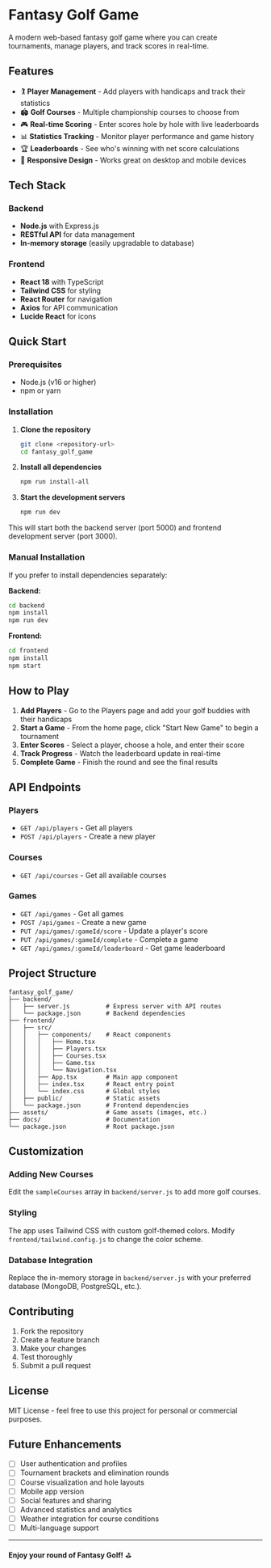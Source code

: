 # Fantasy Golf Game

A modern web-based fantasy golf game where you can create tournaments, manage players, and track scores in real-time.

## Features

- 🏌️ **Player Management** - Add players with handicaps and track their statistics
- 🏟️ **Golf Courses** - Multiple championship courses to choose from
- 🎮 **Real-time Scoring** - Enter scores hole by hole with live leaderboards
- 📊 **Statistics Tracking** - Monitor player performance and game history
- 🏆 **Leaderboards** - See who's winning with net score calculations
- 📱 **Responsive Design** - Works great on desktop and mobile devices

## Tech Stack

### Backend
- **Node.js** with Express.js
- **RESTful API** for data management
- **In-memory storage** (easily upgradable to database)

### Frontend
- **React 18** with TypeScript
- **Tailwind CSS** for styling
- **React Router** for navigation
- **Axios** for API communication
- **Lucide React** for icons

## Quick Start

### Prerequisites
- Node.js (v16 or higher)
- npm or yarn

### Installation

1. **Clone the repository**
   ```bash
   git clone <repository-url>
   cd fantasy_golf_game
   ```

2. **Install all dependencies**
   ```bash
   npm run install-all
   ```

3. **Start the development servers**
   ```bash
   npm run dev
   ```

This will start both the backend server (port 5000) and frontend development server (port 3000).

### Manual Installation

If you prefer to install dependencies separately:

**Backend:**
```bash
cd backend
npm install
npm run dev
```

**Frontend:**
```bash
cd frontend
npm install
npm start
```

## How to Play

1. **Add Players** - Go to the Players page and add your golf buddies with their handicaps
2. **Start a Game** - From the home page, click "Start New Game" to begin a tournament
3. **Enter Scores** - Select a player, choose a hole, and enter their score
4. **Track Progress** - Watch the leaderboard update in real-time
5. **Complete Game** - Finish the round and see the final results

## API Endpoints

### Players
- `GET /api/players` - Get all players
- `POST /api/players` - Create a new player

### Courses
- `GET /api/courses` - Get all available courses

### Games
- `GET /api/games` - Get all games
- `POST /api/games` - Create a new game
- `PUT /api/games/:gameId/score` - Update a player's score
- `PUT /api/games/:gameId/complete` - Complete a game
- `GET /api/games/:gameId/leaderboard` - Get game leaderboard

## Project Structure

```
fantasy_golf_game/
├── backend/
│   ├── server.js          # Express server with API routes
│   └── package.json       # Backend dependencies
├── frontend/
│   ├── src/
│   │   ├── components/    # React components
│   │   │   ├── Home.tsx
│   │   │   ├── Players.tsx
│   │   │   ├── Courses.tsx
│   │   │   ├── Game.tsx
│   │   │   └── Navigation.tsx
│   │   ├── App.tsx        # Main app component
│   │   ├── index.tsx      # React entry point
│   │   └── index.css      # Global styles
│   ├── public/            # Static assets
│   └── package.json       # Frontend dependencies
├── assets/                # Game assets (images, etc.)
├── docs/                  # Documentation
└── package.json           # Root package.json
```

## Customization

### Adding New Courses
Edit the `sampleCourses` array in `backend/server.js` to add more golf courses.

### Styling
The app uses Tailwind CSS with custom golf-themed colors. Modify `frontend/tailwind.config.js` to change the color scheme.

### Database Integration
Replace the in-memory storage in `backend/server.js` with your preferred database (MongoDB, PostgreSQL, etc.).

## Contributing

1. Fork the repository
2. Create a feature branch
3. Make your changes
4. Test thoroughly
5. Submit a pull request

## License

MIT License - feel free to use this project for personal or commercial purposes.

## Future Enhancements

- [ ] User authentication and profiles
- [ ] Tournament brackets and elimination rounds
- [ ] Course visualization and hole layouts
- [ ] Mobile app version
- [ ] Social features and sharing
- [ ] Advanced statistics and analytics
- [ ] Weather integration for course conditions
- [ ] Multi-language support

---

**Enjoy your round of Fantasy Golf!** ⛳ 
